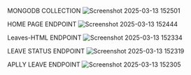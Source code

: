 MONGODB COLLECTION 
![Screenshot 2025-03-13 152501](https://github.com/user-attachments/assets/a9782b80-8efb-44bc-9c53-d039c5def258)

HOME PAGE ENDPOINT
![Screenshot 2025-03-13 152444](https://github.com/user-attachments/assets/fe2c0ed8-a3ff-400d-9792-a62ca2c7d3a2)

Leaves-HTML ENDPOINT
![Screenshot 2025-03-13 152334](https://github.com/user-attachments/assets/4940c3fb-a80a-4205-93b7-c31fcd6f18f9)

LEAVE STATUS ENDPOINT
![Screenshot 2025-03-13 152319](https://github.com/user-attachments/assets/20973eb2-f18a-4562-812a-60467fa66215)

APLLY LEAVE ENDPOINT
![Screenshot 2025-03-13 152305](https://github.com/user-attachments/assets/3736a076-4cbb-486a-b432-045e18a2a58c)


